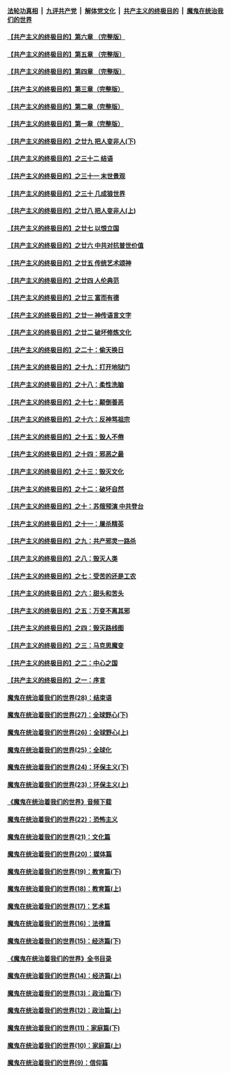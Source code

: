 ####  [法轮功真相](../../../../basic/blob/master/README.md?t=05250801) &nbsp;|&nbsp; [九评共产党](../../../../9ping.md/blob/master/README.md?t=05250801) &nbsp;|&nbsp; [解体党文化](../../../../jtdwh.md/blob/master/README.md?t=05250801)  &nbsp;|&nbsp; [共产主义的终极目的](../../../../gczydzjmd.md/blob/master/README.md?t=05250801) &nbsp;|&nbsp; [魔鬼在统治我们的世界](../../../../mgztzwmdsj.md/blob/master/README.md?t=05250801) 

#### [【共产主义的终极目的】第六章 （完整版）](../pages/nsc422/n11428913.md?t=05250801) 

#### [【共产主义的终极目的】第五章 （完整版）](../pages/nsc422/n11428912.md?t=05250801) 

#### [【共产主义的终极目的】第四章 （完整版）](../pages/nsc422/n11428907.md?t=05250801) 

#### [【共产主义的终极目的】第三章（完整版）](../pages/nsc422/n11428848.md?t=05250801) 

#### [【共产主义的终极目的】第二章（完整版）](../pages/nsc422/n11428831.md?t=05250801) 

#### [【共产主义的终极目的】第一章（完整版）](../pages/nsc422/n11417651.md?t=05250801) 

#### [【共产主义的终极目的】之廿九 把人变非人(下)](../pages/nsc422/n11344140.md?t=05250801) 

#### [【共产主义的终极目的】之三十二 结语](../pages/nsc422/n11360535.md?t=05250801) 

#### [【共产主义的终极目的】之三十一 末世景观](../pages/nsc422/n11351129.md?t=05250801) 

#### [【共产主义的终极目的】之三十 几成狼世界](../pages/nsc422/n11348280.md?t=05250801) 

#### [【共产主义的终极目的】之廿八 把人变非人(上)](../pages/nsc422/n11340492.md?t=05250801) 

#### [【共产主义的终极目的】之廿七 以恨立国](../pages/nsc422/n11336944.md?t=05250801) 

#### [【共产主义的终极目的】之廿六 中共对抗普世价值](../pages/nsc422/n11324785.md?t=05250801) 

#### [【共产主义的终极目的】之廿五 传统艺术颂神](../pages/nsc422/n11296396.md?t=05250801) 

#### [【共产主义的终极目的】之廿四 人伦典范](../pages/nsc422/n11296397.md?t=05250801) 

#### [【共产主义的终极目的】之廿三 富而有德](../pages/nsc422/n11283598.md?t=05250801) 

#### [【共产主义的终极目的】之廿一 神传语言文字](../pages/nsc422/n11263265.md?t=05250801) 

#### [【共产主义的终极目的】之廿二 破坏修炼文化](../pages/nsc422/n11245728.md?t=05250801) 

#### [【共产主义的终极目的】之二十：偷天换日](../pages/nsc422/n11238846.md?t=05250801) 

#### [【共产主义的终极目的】之十九：打开地狱门](../pages/nsc422/n11206376.md?t=05250801) 

#### [【共产主义的终极目的】之十八：柔性洗脑](../pages/nsc422/n11199994.md?t=05250801) 

#### [【共产主义的终极目的】之十七：颠倒善恶](../pages/nsc422/n11179782.md?t=05250801) 

#### [【共产主义的终极目的】之十六：反神骂祖宗](../pages/nsc422/n11166798.md?t=05250801) 

#### [【共产主义的终极目的】之十五：毁人不倦](../pages/nsc422/n11166792.md?t=05250801) 

#### [【共产主义的终极目的】之十四：邪恶之最](../pages/nsc422/n11150249.md?t=05250801) 

#### [【共产主义的终极目的】之十三：毁灭文化](../pages/nsc422/n11135227.md?t=05250801) 

#### [【共产主义的终极目的】之十二：破坏自然](../pages/nsc422/n11135214.md?t=05250801) 

#### [【共产主义的终极目的】之十：苏俄预演 中共登台](../pages/nsc422/n11118424.md?t=05250801) 

#### [【共产主义的终极目的】之十一：屠杀精英](../pages/nsc422/n11118442.md?t=05250801) 

#### [【共产主义的终极目的】之九：共产邪灵一路杀](../pages/nsc422/n11114139.md?t=05250801) 

#### [【共产主义的终极目的】之八：毁灭人类](../pages/nsc422/n11108503.md?t=05250801) 

#### [【共产主义的终极目的】之七：受苦的还是工农](../pages/nsc422/n11101809.md?t=05250801) 

#### [【共产主义的终极目的】之六：甜头和苦头](../pages/nsc422/n11096971.md?t=05250801) 

#### [【共产主义的终极目的】之五：万变不离其邪](../pages/nsc422/n11091285.md?t=05250801) 

#### [【共产主义的终极目的】之四：毁灭路线图](../pages/nsc422/n11086284.md?t=05250801) 

#### [【共产主义的终极目的】之三：马克思魔变](../pages/nsc422/n11061941.md?t=05250801) 

#### [【共产主义的终极目的】之二：中心之国](../pages/nsc422/n11047728.md?t=05250801) 

#### [【共产主义的终极目的】之一：序言](../pages/nsc422/n11086077.md?t=05250801) 

#### [魔鬼在统治着我们的世界(28)：结束语](../pages/nsc422/n10936246.md?t=05250801) 

#### [魔鬼在统治着我们的世界(27)：全球野心(下)](../pages/nsc422/n10928319.md?t=05250801) 

#### [魔鬼在统治着我们的世界(26)：全球野心(上)](../pages/nsc422/n10900318.md?t=05250801) 

#### [魔鬼在统治着我们的世界(25)：全球化](../pages/nsc422/n10788205.md?t=05250801) 

#### [魔鬼在统治着我们的世界(24)：环保主义(下)](../pages/nsc422/n10695307.md?t=05250801) 

#### [魔鬼在统治着我们的世界(23)：环保主义(上)](../pages/nsc422/n10688613.md?t=05250801) 

#### [《魔鬼在统治着我们的世界》音频下载](../pages/nsc422/n10635553.md?t=05250801) 

#### [魔鬼在统治着我们的世界(22)：恐怖主义](../pages/nsc422/n10614727.md?t=05250801) 

#### [魔鬼在统治着我们的世界(21)：文化篇](../pages/nsc422/n10597706.md?t=05250801) 

#### [魔鬼在统治着我们的世界(20)：媒体篇](../pages/nsc422/n10586579.md?t=05250801) 

#### [魔鬼在统治着我们的世界(19)：教育篇(下)](../pages/nsc422/n10564808.md?t=05250801) 

#### [魔鬼在统治着我们的世界(18)：教育篇(上)](../pages/nsc422/n10526970.md?t=05250801) 

#### [魔鬼在统治着我们的世界(17)：艺术篇](../pages/nsc422/n10499093.md?t=05250801) 

#### [魔鬼在统治着我们的世界(16)：法律篇](../pages/nsc422/n10485969.md?t=05250801) 

#### [魔鬼在统治着我们的世界(15)：经济篇(下)](../pages/nsc422/n10469975.md?t=05250801) 

#### [《魔鬼在统治着我们的世界》全书目录](../pages/nsc422/n10464261.md?t=05250801) 

#### [魔鬼在统治着我们的世界(14)：经济篇(上)](../pages/nsc422/n10457370.md?t=05250801) 

#### [魔鬼在统治着我们的世界(13)：政治篇(下)](../pages/nsc422/n10448270.md?t=05250801) 

#### [魔鬼在统治着我们的世界(12)：政治篇(上)](../pages/nsc422/n10444576.md?t=05250801) 

#### [魔鬼在统治着我们的世界(11)：家庭篇(下)](../pages/nsc422/n10440961.md?t=05250801) 

#### [魔鬼在统治着我们的世界(10)：家庭篇(上)](../pages/nsc422/n10435448.md?t=05250801) 

#### [魔鬼在统治着我们的世界(9)：信仰篇](../pages/nsc422/n10432159.md?t=05250801) 


